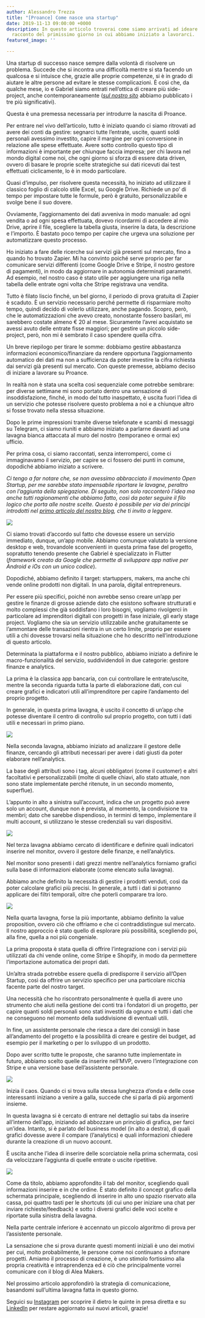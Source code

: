 ```yaml
---
author: Alessandro Trezza
title: "[Proance] Come nasce una startup"
date: 2019-11-13 09:00:00 +0000
description: In questo articolo troverai come siamo arrivati ad ideare Proance e il
  racconto del primissimo giorno in cui abbiamo iniziato a lavorarci.
featured_image: ''

---
```

Una startup di successo nasce sempre dalla volontà di risolvere un problema. Succede che si incontra una difficoltà mentre si sta facendo un qualcosa e si intuisce che, grazie alle proprie competenze, si è in grado di aiutare le altre persone ad evitare le stesse complicazioni. È così che, da qualche mese, io e Gabriel siamo entrati nell’ottica di creare più side-project, anche contemporaneamente ([_sul nostro sito_](https://www.aleamakers.com "Homepage Alea Makers") abbiamo pubblicato i tre più significativi).

Questa è una premessa necessaria per introdurre la nascita di Proance.

Per entrare nel vivo dell’articolo, tutto è iniziato quando ci siamo ritrovati ad avere dei conti da gestire: segnarci tutte l’entrate, uscite, quanti soldi personali avessimo investito, capire il margine per ogni conversione in relazione alle spese effettuate. Avere sotto controllo questo tipo di informazioni è importante per chiunque faccia impresa; per chi lavora nel mondo digital come noi, che ogni giorno si sforza di essere data driven, ovvero di basare le proprie scelte strategiche sui dati ricevuti dai test effettuati ciclicamente, lo è in modo particolare.

Quasi d’impulso, per risolvere questa necessità, ho iniziato ad utilizzare il classico foglio di calcolo stile Excel, su Google Drive. Richiede un po’ di tempo per impostare tutte le formule, però è gratuito, personalizzabile e svolge bene il suo dovere.

Ovviamente, l’aggiornamento dei dati avveniva in modo manuale: ad ogni vendita o ad ogni spesa effettuata, dovevo ricordarmi di accedere al mio Drive, aprire il file, scegliere la tabella giusta, inserire la data, la descrizione e l’importo. È bastato poco tempo per capire che urgeva una soluzione per automatizzare questo processo.

Ho iniziato a fare delle ricerche sui servizi già presenti sul mercato, fino a quando ho trovato Zapier. Mi ha convinto poiché serve proprio per far comunicare servizi differenti (come Google Drive e Stripe, il nostro gestore di pagamenti), in modo da aggiornare in autonomia determinati parametri.  Ad esempio, nel nostro caso è stato utile per aggiungere una riga nella tabella delle entrate ogni volta che Stripe registrava una vendita.

Tutto è filato liscio finché, un bel giorno, il periodo di prova gratuita di Zapier è scaduto. È un servizio necessario perché permette di risparmiare molto tempo, quindi decido di volerlo utilizzare, anche pagando. Scopro, però, che le automatizzazioni che avevo creato, nonostante fossero basilari, mi sarebbero costate almeno € 20 al mese. Sicuramente l’avrei acquistato se avessi avuto delle entrate fisse maggiori; per gestire un piccolo side-project, però, non mi è sembrato il caso spendere quella cifra.

Un breve riepilogo per tirare le somme: dobbiamo gestire abbastanza informazioni economico/finanziare da rendere opportuna l’aggiornamento automatico dei dati ma non a sufficienza da poter investire la cifra richiesta dai servizi già presenti sul mercato. Con queste premesse, abbiamo deciso di iniziare a lavorare su Proance.

In realtà non è stata una scelta così sequenziale come potrebbe sembrare: per diverse settimane mi sono portato dentro una sensazione di insoddisfazione, finché, in modo del tutto inaspettato, è uscita fuori l’idea di un servizio che potesse risolvere questo problema a noi e a chiunque altro si fosse trovato nella stessa situazione.

Dopo le prime impressioni tramite diverse telefonate e scambi di messaggi su Telegram, ci siamo riuniti e abbiamo iniziato a parlarne davanti ad una lavagna bianca attaccata al muro del nostro (temporaneo e ormai ex) ufficio.

Per prima cosa, ci siamo raccontati, senza interromperci, come ci immaginavamo il servizio, per capire se ci fossero dei punti in comune, dopodiché abbiamo iniziato a scrivere.

_Ci tengo a far notare che, se non avessimo abbracciato il movimento Open Startup, per me sarebbe stato impensabile riportare le lavagne, peraltro con l’aggiunta della spiegazione. Di seguito, non solo racconterò l’idea ma anche tutti ragionamenti che abbiamo fatto, così da poter seguire il filo logico che porta alle nostre scelte. Questo è possibile per via dei principi introdotti nel_ [_primo articolo del nostro blog_](https://www.aleamakers.com/blog/ci-uniamo-al-movimento-open-startup-we-grow-we-make-we-share 'Articolo "Ci uniamo al movimento Open Startup" dal blog di Alea Makers')_, che ti invito a leggere._

![](../board1.jpeg)

Ci siamo trovati d’accordo sul fatto che dovesse essere un servizio immediato, dunque, un’app mobile. Abbiamo comunque valutato la versione desktop e web, trovandole sconvenienti in questa prima fase del progetto, sopratutto tenendo presente che Gabriel è specializzato in Flutter (_framework creato da Google che permette di sviluppare app native per Android e iOs con un unico codice_).

Dopodiché, abbiamo definito il target: startuppers, makers, ma anche chi vende online prodotti non digitali. In una parola, digital entrepreneurs.

Per essere più specifici, poiché non avrebbe senso creare un’app per gestire le finanze di grosse aziende dato che esistono software strutturati e molto complessi che già soddisfano i loro bisogni, vogliamo rivolgerci in particolare ad imprenditori digitali con progetti in fase iniziale, gli early stage project. Vogliamo che sia un servizio utilizzabile anche gratuitamente se l’ammontare delle transazioni rientra in un certo limite, proprio per essere utili a chi dovesse trovarsi nella situazione che ho descritto nell’introduzione di questo articolo.

Determinata la piattaforma e il nostro pubblico, abbiamo iniziato a definire le macro-funzionalità del servizio, suddividendoli in due categorie: gestore finanze e analytics.

La prima è la classica app bancaria, con cui controllare le entrate/uscite, mentre la seconda riguarda tutta la parte di elaborazione dati, con cui creare grafici e indicatori utili all’imprenditore per capire l’andamento del proprio progetto.

In generale, in questa prima lavagna, è uscito il concetto di un’app che potesse diventare il centro di controllo sul proprio progetto, con tutti i dati utili e necessari in primo piano.

![](../board2.jpeg)

Nella seconda lavagna, abbiamo iniziato ad analizzare il gestore delle finanze, cercando gli attributi necessari per avere i dati giusti da poter elaborare nell’analytics.

La base degli attributi sono i tag, alcuni obbligatori (come il customer) e altri facoltativi e personalizzabili (molte di quelle chiavi, allo stato attuale, non sono state implementate perché ritenute, in un secondo momento, superflue).

L’appunto in alto a sinistra sull’account, indica che un progetto può avere solo un account, dunque non è prevista, al momento, la condivisione tra membri; dato che sarebbe dispendioso, in termini di tempo, implementare il multi account,  si utilizzano le stesse credenziali su vari dispositivi.

![](../board3.jpeg)

Nel terza lavagna abbiamo cercato di identificare e definire quali indicatori inserire nel monitor, ovvero il gestore delle finanze, e nell’analytics.

Nel monitor sono presenti i dati grezzi mentre nell’analytics forniamo grafici sulla base di informazioni elaborate (come elencato sulla lavagna).

Abbiamo anche definito la necessità di gestire i prodotti venduti, così da poter calcolare grafici più precisi. In generale, a tutti i dati si potranno applicare dei filtri temporali, oltre che poterli comparare tra loro.

![](../board4.jpeg)

Nella quarta lavagna, forse la più importante, abbiamo definito la value proposition, ovvero ciò che offriamo e che ci contraddistingue sul mercato. Il nostro approccio è stato quello di esplorare più possibilità, scegliendo poi, alla fine, quella a noi più congeniale.

La prima proposta è stata quella di offrire l’integrazione con i servizi più utilizzati da chi vende online,  come Stripe e Shopify, in modo da permettere l’importazione automatica dei propri dati.

Un’altra strada potrebbe essere quella di predisporre il servizio all’Open Startup, così da offrire un servizio specifico per una particolare nicchia facente parte del nostro target.

Una necessità che ho riscontrato personalmente è quella di avere uno strumento che aiuti nella gestione dei conti tra i fondatori di un progetto, per capire quanti soldi personali sono stati investiti da ognuno e tutti i dati che ne conseguono nel momento della suddivisione di eventuali utili.

In fine, un assistente personale che riesca a dare dei consigli in base all’andamento del progetto e la possibilità di creare e gestire dei budget, ad esempio per il marketing o per lo sviluppo di un prodotto.

Dopo aver scritto tutte le proposte, che saranno tutte implementate in futuro, abbiamo scelto quelle da inserire nell’MVP, ovvero l’integrazione con Stripe e una versione base dell’assistente personale.

![](../board5.jpeg)

Inizia il caos. Quando ci si trova sulla stessa lunghezza d’onda e delle cose interessanti iniziano a venire a galla, succede che si parla di più argomenti insieme.

In questa lavagna si è cercato di entrare nel dettaglio sui tabs da inserire all’interno dell’app, iniziando ad abbozzare un principio di grafica, per farci un’idea. Intanto, si è parlato del business model (in alto a destra), di quali grafici dovesse avere il compare (l’analytics) e quali informazioni chiedere durante la creazione di un nuovo account.

È uscita anche l’idea di inserire delle scorciatoie nella prima schermata, così da velocizzare l’aggiunta di quelle entrate o uscite ripetitive.

![](../board6.jpeg)

Come da titolo, abbiamo approfondito il tab del monitor, scegliendo quali informazioni inserire e in che ordine. È stato definito il concept grafico della schermata principale, scegliendo di inserire in alto uno spazio riservato alla cassa, poi quattro tasti per le shortcuts (di cui uno per iniziare una chat per inviare richieste/feedback) e sotto i diversi grafici delle voci scelte e riportate sulla sinistra della lavagna.

Nella parte centrale inferiore è accennato un piccolo algoritmo di prova per l’assistente personale.

La sensazione che si prova durante questi momenti iniziali è uno dei motivi per cui, molto probabilmente, le persone come noi continuano a sfornare progetti. Amiamo il processo di creazione, è uno stimolo fortissimo alla propria creatività e intraprendenza ed è ciò che principalmente vorrei comunicare con il blog di Alea Makers.

Nel prossimo articolo approfondirò la strategia di comunicazione, basandomi sull’ultima lavagna fatta in questo giorno.

Seguici su [Instagram](https://www.instagram.com/aleamakers/ "Profilo Instagram di Alea Makers") per scoprire il dietro le quinte in presa diretta e su [LinkedIn](https://www.linkedin.com/company/aleamakers/ "Profilo LinkedIn di Alea Makers") per restare aggiornato sui nuovi articoli, grazie!